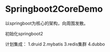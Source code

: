 # Springboot2CoreDemo
以springboot为核心的架构，向周围发散。

初始化springboot2

计划集成：
1.druid
2.mybatis
3.redis集群
4.dubbo
